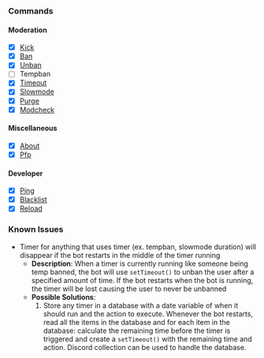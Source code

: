 ### Commands

#### Moderation
- [x] [Kick](Commands/Moderation/Kick.md)
- [x] [Ban](Commands/Moderation/Ban.md)
- [x] [Unban](Commands/Moderation/Unban.md)
- [ ] Tempban
- [x] [Timeout](Commands/Moderation/Timeout.md)
- [x] [Slowmode](Commands/Moderation/Slowmode.md)
- [x] [Purge](Commands/Moderation/Purge.md)
- [x] [Modcheck](Commands/Moderation/Modcheck.md)

#### Miscellaneous
- [x] [About](Commands/Miscellaneous/About.md)
- [x] [Pfp](Commands/Miscellaneous/Pfp.md)

#### Developer
- [x] [Ping](Commands/Developer/Ping.md)
- [x] [Blacklist](Commands/Developer/Blacklist.md)
- [x] [Reload](Commands/Developer/Reload.md)

### Known Issues

- Timer for anything that uses timer (ex. tempban, slowmode duration) will disappear if the bot restarts in the middle of the timer running
  - **Description**: When a timer is currently running like someone being temp banned, the bot will use `setTimeout()` to unban the user after a specified amount of time. If the bot restarts when the bot is running, the timer will be lost causing the user to never be unbanned
  - **Possible Solutions**:
      1. Store any timer in a database with a date variable of when it should run and the action to execute. Whenever the bot restarts, read all the items in the database and for each item in the database: calculate the remaining time before the timer is triggered and create a `setTimeout()` with the remaining time and action. Discord collection can be used to handle the database.
